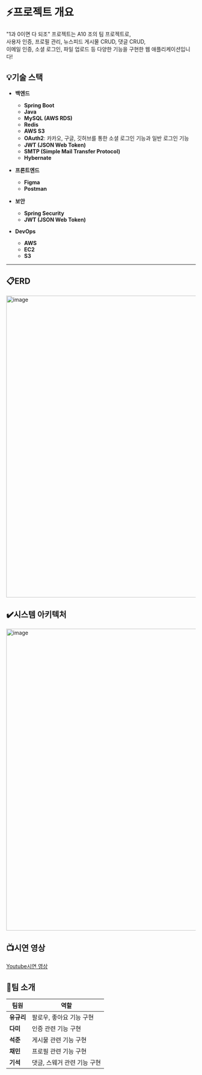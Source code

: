# ⚡️프로젝트 개요
"1과 0이면 다 되조" 프로젝트는 A10 조의 팀 프로젝트로,  
사용자 인증, 프로필 관리, 뉴스피드 게시물 CRUD, 댓글 CRUD,  
이메일 인증, 소셜 로그인, 파일 업로드 등 다양한 기능을 구현한 웹 애플리케이션입니다!


## 💡기술 스택

- **백엔드**
  - **Spring Boot**
  - **Java**
  - **MySQL (AWS RDS)**
  - **Redis**
  - **AWS S3**
  - **OAuth2**: 카카오, 구글, 깃허브를 통한 소셜 로그인 기능과 일반 로그인 기능
  - **JWT (JSON Web Token)**
  - **SMTP (Simple Mail Transfer Protocol)**
  - **Hybernate**


- **프론트엔드**
  - **Figma**
  - **Postman**

- **보안**
  - **Spring Security**
  - **JWT (JSON Web Token)**

- **DevOps**
  - **AWS**
  - **EC2**
  - **S3**

---
## 📋ERD
<img width="800" alt="image" src="https://github.com/OneAndZeroAreEnough/OneAndZeroBest/assets/85047035/f80cc21e-d7dd-4b77-8189-545cd9330e00">

## ✔️시스템 아키텍처
<img width="800" alt="image" src="https://github.com/OneAndZeroAreEnough/OneAndZeroBest/assets/85047035/ab760e40-a2c0-4333-908b-2bbe825b4d95">



## 📺시연 영상
[Youtube시연 영상](https://www.youtube.com/watch?v=XvyJzAnMmXo&t=27s)

## 🙋팀 소개

| 팀원 | 역할 |
|---|---|
| **유규리** |팔로우, 좋아요 기능 구현|
| **다미**|	인증 관련 기능 구현|
| **석준**|	게시물 관련 기능 구현|
| **채민**|	프로필 관련 기능 구현|
| **기석**|	댓글, 스웨거 관련 기능 구현|

